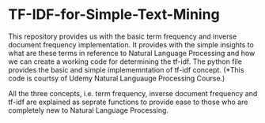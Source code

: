 # TF-IDF-for-Simple-Text-Mining

This repository provides us with the basic term frequency and inverse document frequency implementation. It provides with the simple insights to what are these terms in reference to Natural Language Processing and how we can create a working code for determining the tf-idf.
The python file provides the basic and simple implememntation of tf-idf concept. (*This code is courtsy of Udemy Natural Languauge Processing Course.)

All the three concepts, i.e. term frequency, inverse document frequency and tf-idf are explained as seprate functions to provide ease to those who are completely new to Natural Language Processing.

